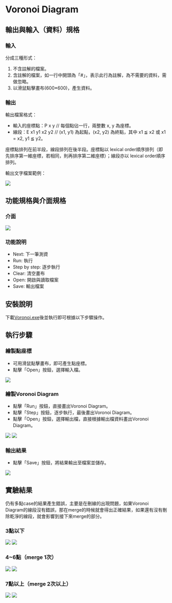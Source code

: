 ﻿# Voronoi Diagram

## 輸出與輸入（資料）規格

### 輸入

分成三種形式：
1. 不含註解的檔案。
2. 含註解的檔案，如一行中開頭為「#」，表示此行為註解，為不需要的資料，需做忽略。
3. 以滑鼠點擊畫布(600*600)，產生資料。

### 輸出

輸出檔案格式：
- 輸入的座標點：P x y    // 每個點佔一行，兩整數 x, y 為座標。
- 線段：E x1 y1 x2 y2    // (x1, y1) 為起點，(x2, y2) 為終點，其中 x1 ≦ x2 或 x1 = x2, y1 ≦ y2。

座標點排列在前半段，線段排列在後半段。座標點以 lexical order順序排列（即先排序第一維座標，若相同，則再排序第二維座標）；線段亦以 lexical order順序排列。

輸出文字檔案範例：

<img src="https://github.com/wenyu8020/VoronoiDiagram/blob/main/M123040016_webpage/Voronoi%20Diagram.files/image001.png">

## 功能規格與介面規格

### 介面
<img src="https://github.com/wenyu8020/VoronoiDiagram/blob/main/M123040016_webpage/Voronoi%20Diagram.files/image002.png">

### 功能說明
- Next: 下一筆測資
- Run: 執行
- Step by step: 逐步執行
- Clear: 清空畫布
- Open: 開啟與讀取檔案
- Save: 輸出檔案

## 安裝說明
下載[Voronoi.exe]([https://github.com/wenyu8020/DiaryAPP/releases](https://drive.google.com/file/d/1sU_OxxbmK34CeqRf2QVOF5RD5NA0R3ZN/view?usp=sharing))後並執行即可根據以下步驟操作。

## 執行步驟
### 繪製點座標
- 可用滑鼠點擊畫布，即可產生點座標。
- 點擊「Open」按鈕，選擇輸入檔。

<img src="https://github.com/wenyu8020/VoronoiDiagram/blob/main/M123040016_webpage/Voronoi%20Diagram.files/image003.png">

### 繪製Voronoi Diagram
- 點擊「Run」按鈕，直接畫出Voronoi Diagram。
- 點擊「Step」按鈕，逐步執行，最後畫出Voronoi Diagram。
- 點擊「Open」按鈕，選擇輸出檔，直接根據輸出檔資料畫出Voronoi Diagram。

<img src="https://github.com/wenyu8020/VoronoiDiagram/blob/main/M123040016_webpage/Voronoi%20Diagram.files/image004.png">
<img src="https://github.com/wenyu8020/VoronoiDiagram/blob/main/M123040016_webpage/Voronoi%20Diagram.files/image006.jpg">

### 輸出結果
- 點擊「Save」按鈕，將結果輸出至檔案並儲存。

<img src="https://github.com/wenyu8020/VoronoiDiagram/blob/main/M123040016_webpage/Voronoi%20Diagram.files/image010.png">

## 實驗結果
仍有多點case的結果產生錯誤，主要是在刪線的出現問題，如果Voronoi Diagram的線段沒有錯誤，那在merge的時候就會得出正確結果，如果還有沒有刪除乾淨的線段，就會影響到接下來merge的部分。

### 3點以下

<img src="https://github.com/wenyu8020/VoronoiDiagram/blob/main/M123040016_webpage/Voronoi%20Diagram.files/image017.png">
<img src="https://github.com/wenyu8020/VoronoiDiagram/blob/main/M123040016_webpage/Voronoi%20Diagram.files/image019.png">

### 4~6點（merge 1次）

<img src="https://github.com/wenyu8020/VoronoiDiagram/blob/main/M123040016_webpage/Voronoi%20Diagram.files/image025.png">
<img src="https://github.com/wenyu8020/VoronoiDiagram/blob/main/M123040016_webpage/Voronoi%20Diagram.files/image027.png">

### 7點以上（merge 2次以上）

<img src="https://github.com/wenyu8020/VoronoiDiagram/blob/main/M123040016_webpage/Voronoi%20Diagram.files/image039.png">
<img src="https://github.com/wenyu8020/VoronoiDiagram/blob/main/M123040016_webpage/Voronoi%20Diagram.files/image041.png">
